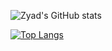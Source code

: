 ![Zyad's GitHub stats](https://github-readme-stats.vercel.app/api?username=ZyadMohamed1&show_icons=true&theme=radical)

[![Top Langs](https://github-readme-stats.vercel.app/api/top-langs/?username=ZyadMohamed1&langs_count=8)](https://github.com/anuraghazra/github-readme-stats)

